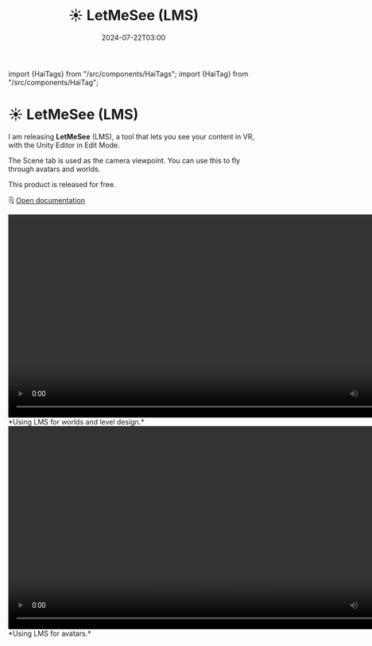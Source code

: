 ﻿---
title: ☀️ LetMeSee (LMS)
date: 2024-07-22T03:00
---
import {HaiTags} from "/src/components/HaiTags";
import {HaiTag} from "/src/components/HaiTag";

# ☀️ LetMeSee (LMS)

<HaiTags>
<HaiTag isUniversal={true} />
</HaiTags>

I am releasing **LetMeSee** (LMS), a tool that lets you see your content in VR, with the Unity Editor in Edit Mode.

The Scene tab is used as the camera viewpoint. You can use this to fly through avatars and worlds.

This product is released for free.

🗒️ [Open documentation](/docs/products/let-me-see)

<video controls width="816">
    <source src={'https://downscale.srv.hai-vr.dev/assets/docs/lms1-f.mp4' ?? require('/docs/products/let-me-see/img/lms1-f.mp4').default}/>
</video>
*Using LMS for worlds and level design.*

<video controls width="816">
    <source src={'https://downscale.srv.hai-vr.dev/assets/docs/lms0-f.mp4' ?? require('/docs/products/let-me-see/img/lms0-f.mp4').default}/>
</video>
*Using LMS for avatars.*